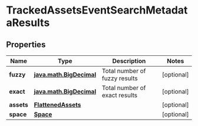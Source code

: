 
# TrackedAssetsEventSearchMetadataResults

## Properties
Name | Type | Description | Notes
------------ | ------------- | ------------- | -------------
**fuzzy** | [**java.math.BigDecimal**](java.math.BigDecimal) | Total number of fuzzy results |  [optional]
**exact** | [**java.math.BigDecimal**](java.math.BigDecimal) | Total number of exact results |  [optional]
**assets** | [**FlattenedAssets**](FlattenedAssets.md) |  |  [optional]
**space** | [**Space**](Space.md) |  |  [optional]



